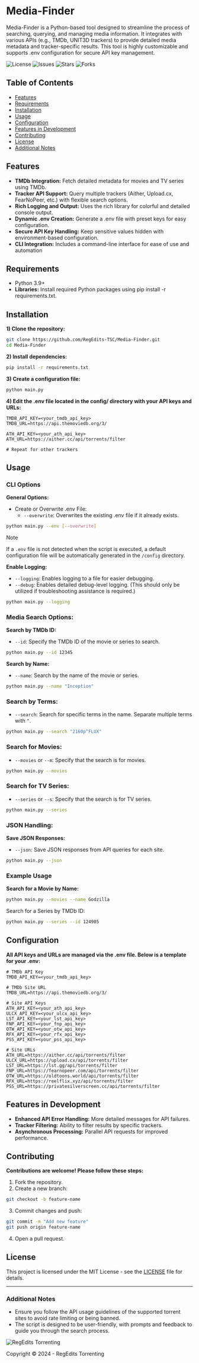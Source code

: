 # Media-Finder

Media-Finder is a Python-based tool designed to streamline the process of searching, querying, and managing media information. It integrates with various APIs (e.g., TMDb, UNIT3D trackers) to provide detailed media metadata and tracker-specific results. This tool is highly customizable and supports .env configuration for secure API key management.

![License](https://img.shields.io/github/license/RegEdits-TSC/Media-Finder) ![Issues](https://img.shields.io/github/issues/RegEdits-TSC/Media-Finder) ![Stars](https://img.shields.io/github/stars/RegEdits-TSC/Media-Finder) ![Forks](https://img.shields.io/github/forks/RegEdits-TSC/Media-Finder)

## Table of Contents
- [Features](#features)
- [Requirements](#requirements)
- [Installation](#installation)
- [Usage](#usage)
- [Configuration](#configuration)
- [Features in Development](#features-in-development)
- [Contributing](#contributing)
- [License](#license)
- [Additional Notes](#additional-notes)

## Features
- **TMDb Integration:** Fetch detailed metadata for movies and TV series using TMDb.
- **Tracker API Support:** Query multiple trackers (Aither, Upload.cx, FearNoPeer, etc.) with flexible search options.
- **Rich Logging and Output:** Uses the rich library for colorful and detailed console output.
- **Dynamic .env Creation:** Generate a .env file with preset keys for easy configuration.
- **Secure API Key Handling:** Keep sensitive values hidden with environment-based configuration.
- **CLI Integration:** Includes a command-line interface for ease of use and automation

## Requirements
- Python 3.9+
- **Libraries:** Install required Python packages using pip install -r requirements.txt.

## Installation
**1) Clone the repository:**
```bash
git clone https://github.com/RegEdits-TSC/Media-Finder.git
cd Media-Finder
```

**2) Install dependencies:**
```bash
pip install -r requirements.txt
```

**3) Create a configuration file:**
```bash
python main.py
```

**4) Edit the .env file located in the config/ directory with your API keys and URLs:**
```
TMDB_API_KEY=<your_tmdb_api_key>
TMDB_URL=https://api.themoviedb.org/3/

ATH_API_KEY=<your_ath_api_key>
ATH_URL=https://aither.cc/api/torrents/filter

# Repeat for other trackers
```

## Usage
### CLI Options
**General Options:**
- Create or Overwrite .env File:
  - `--overwrite`: Overwrites the existing .env file if it already exists.
```bash
python main.py --env [--overwrite]
```
> [!NOTE]
> If a `.env` file is not detected when the script is executed, a default configuration file will be automatically generated in the `/config` directory.

**Enable Logging:**
- `--logging`: Enables logging to a file for easier debugging.
- `--debug`: Enables detailed debug-level logging. (This should only be utilized if troubleshooting assistance is required.)
```bash
python main.py --logging
```

### Media Search Options:
**Search by TMDb ID:**
- `--id`: Specify the TMDb ID of the movie or series to search.
```bash
python main.py --id 12345
```

**Search by Name:**
- `--name`: Search by the name of the movie or series.
```bash
python main.py --name "Inception"
```

### Search by Terms:
- `--search`: Search for specific terms in the name. Separate multiple terms with `^`.
```bash
python main.py --search "2160p^FLUX"
```

### Search for Movies:
- `--movies` or `--m`: Specify that the search is for movies.
```bash
python main.py --movies
```

### Search for TV Series:
- `--series` or `--s`: Specify that the search is for TV series.
```bash
python main.py --series
```

### JSON Handling:
**Save JSON Responses:**
- `--json`: Save JSON responses from API queries for each site.
```bash
python main.py --json
```

### Example Usage
**Search for a Movie by Name:**
```bash
python main.py --movies --name Godzilla
```

Search for a Series by TMDb ID:
```bash
python main.py --series --id 124905
```

## Configuration
**All API keys and URLs are managed via the .env file. Below is a template for your .env:**
```
# TMDb API Key
TMDB_API_KEY=<your_tmdb_api_key>

# TMDb Site URL
TMDB_URL=https://api.themoviedb.org/3/

# Site API Keys
ATH_API_KEY=<your_ath_api_key>
ULCX_API_KEY=<your_ulcx_api_key>
LST_API_KEY=<your_lst_api_key>
FNP_API_KEY=<your_fnp_api_key>
OTW_API_KEY=<your_otw_api_key>
RFX_API_KEY=<your_rfx_api_key>
PSS_API_KEY=<your_pss_api_key>

# Site URLs
ATH_URL=https://aither.cc/api/torrents/filter
ULCX_URL=https://upload.cx/api/torrents/filter
LST_URL=https://lst.gg/api/torrents/filter
FNP_URL=https://fearnopeer.com/api/torrents/filter
OTW_URL=https://oldtoons.world/api/torrents/filter
RFX_URL=https://reelflix.xyz/api/torrents/filter
PSS_URL=https://privatesilverscreen.cc/api/torrents/filter
```

## Features in Development
- **Enhanced API Error Handling:** More detailed messages for API failures.
- **Tracker Filtering:** Ability to filter results by specific trackers.
- **Asynchronous Processing:** Parallel API requests for improved performance.

## Contributing
**Contributions are welcome! Please follow these steps:**

1) Fork the repository.
2) Create a new branch:
```bash
git checkout -b feature-name
```
3) Commit changes and push:
```bash
git commit -m "Add new feature"
git push origin feature-name
```
4) Open a pull request.

## License

This project is licensed under the MIT License - see the [LICENSE](https://github.com/RegEdits-TSC/Media-Finder/blob/main/LICENSE) file for details.

---

### Additional Notes

- Ensure you follow the API usage guidelines of the supported torrent sites to avoid rate limiting or being banned.
- The script is designed to be user-friendly, with prompts and feedback to guide you through the search process.

![RegEdits Torrenting](https://img1.imgoe.download/hpvgg.gif)

Copyright © 2024 - RegEdits Torrenting 
